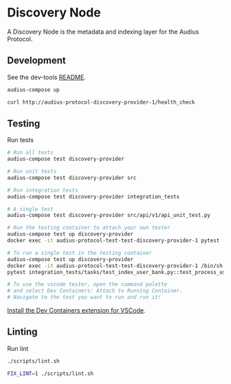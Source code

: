 # Discovery Node

A Discovery Node is the metadata and indexing layer for the Audius Protocol.

## Development

See the dev-tools [README](https://github.com/AudiusProject/audius-protocol/tree/main/dev-tools).

```bash
audius-compose up

curl http://audius-protocol-discovery-provider-1/health_check
```

## Testing

Run tests

```bash
# Run all tests
audius-compose test discovery-provider

# Run unit tests
audius-compose test discovery-provider src

# Run integration tests
audius-compose test discovery-provider integration_tests

# A single test
audius-compose test discovery-provider src/api/v1/api_unit_test.py

# Run the testing container to attach your own tester
audius-compose test up discovery-provider
docker exec -it audius-protocol-test-test-discovery-provider-1 pytest

# To run a single test in the testing container
audius-compose test up discovery-provider
docker exec -it audius-protocol-test-test-discovery-provider-1 /bin/sh
pytest integration_tests/tasks/test_index_user_bank.py::test_process_user_bank_tx_details_valid_purchase

# To use the vscode tester, open the command palette
# and select Dev Containers: Attach to Running Container.
# Navigate to the test you want to run and run it!
```
[Install the Dev Containers extension for VSCode](https://marketplace.visualstudio.com/items?itemName=ms-vscode-remote.remote-containers).

## Linting

Run lint

```bash
./scripts/lint.sh

FIX_LINT=1 ./scripts/lint.sh
```
